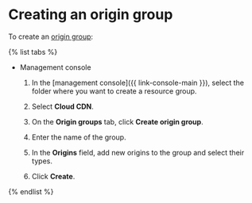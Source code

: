 # Creating an origin group

To create an [origin group](../../concepts/origins.md):

{% list tabs %}

- Management console

  1. In the [management console]({{ link-console-main }}), select the folder where you want to create a resource group.
  
  1. Select **Cloud CDN**.
  
  1. On the **Origin groups** tab, click **Create origin group**.
  
  1. Enter the name of the group.
  
  1. In the **Origins** field, add new origins to the group and select their types.
  
  1. Click **Create**.

{% endlist %}

